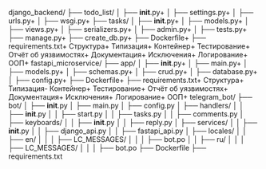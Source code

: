 django_backend/
├── todo_list/
│   ├── __init__.py+
│   ├── settings.py+
│   ├── urls.py+
│   ├── wsgi.py+
├── tasks/
│   ├── __init__.py+
│   ├── models.py+
│   ├── views.py+
│   ├── serializers.py+
│   ├── admin.py+
│   ├── tests.py+
├── manage.py+
├── create_db.py+
├── Dockerfile+
├── requirements.txt+
Структура+
Типизация+
Контейнер+
Тестирование+
Отчёт об уязвимостях+
Документация+
Исключения+
Логирование+
ООП+
fastapi_microservice/
├── app/
│   ├── __init__.py+
│   ├── main.py+
│   ├── models.py+
│   ├── schemas.py+
│   ├── crud.py+
│   ├── database.py+
│   ├── config.py+
├── Dockerfile+
├── requirements.txt+
Структура+
Типизация-
Контейнер+
Тестирование+
Отчёт об уязвимостях+
Документация+
Исключения+
Логирование+
ООП+
telegram_bot/
├── bot/
│   ├── __init__.py
│   ├── main.py
│   ├── config.py
│   ├── handlers/
│   │   ├── __init__.py
│   │   ├── start.py
│   │   ├── tasks.py
│   │   ├── comments.py
│   ├── keyboards/
│   │   ├── __init__.py
│   │   ├── reply.py
│   ├── services/
│   │   ├── __init__.py
│   │   ├── django_api.py
│   │   ├── fastapi_api.py
│   ├── locales/
│   │   ├── en/
│   │   │   ├── LC_MESSAGES/
│   │   │       ├── bot.po
│   │   ├── ru/
│   │   │   ├── LC_MESSAGES/
│   │   │       ├── bot.po
├── Dockerfile
├── requirements.txt